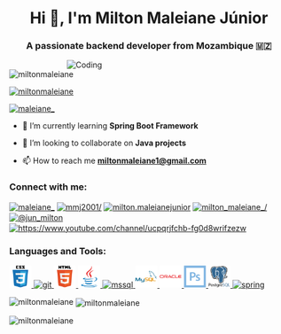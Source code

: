 <h1 align="center">Hi 👋, I'm Milton Maleiane Júnior</h1>
<h3 align="center">A passionate backend developer from Mozambique 🇲🇿</h3>
<img align="right" alt="Coding" width="400" src="https://media.tenor.com/2uyENRmiUt0AAAAC/coding.gif">
<p align="left"> <img src="https://komarev.com/ghpvc/?username=miltonmaleiane&label=Profile%20views&color=0e75b6&style=flat" alt="miltonmaleiane" /> </p>

<p align="left"> <a href="https://github.com/ryo-ma/github-profile-trophy"><img src="https://github-profile-trophy.vercel.app/?username=miltonmaleiane" alt="miltonmaleiane" /></a> </p>

<p align="left"> <a href="https://twitter.com/maleiane_" target="blank"><img src="https://img.shields.io/twitter/follow/maleiane_?logo=twitter&style=for-the-badge" alt="maleiane_" /></a> </p>

- 🌱 I’m currently learning **Spring Boot Framework**

- 👯 I’m looking to collaborate on **Java projects**

- 📫 How to reach me **miltonmaleiane1@gmail.com**

<h3 align="left">Connect with me:</h3>
<p align="left">
<a href="https://twitter.com/maleiane_" target="blank"><img align="center" src="https://raw.githubusercontent.com/rahuldkjain/github-profile-readme-generator/master/src/images/icons/Social/twitter.svg" alt="maleiane_" height="30" width="40" /></a>
<a href="https://linkedin.com/in/mmj2001/" target="blank"><img align="center" src="https://raw.githubusercontent.com/rahuldkjain/github-profile-readme-generator/master/src/images/icons/Social/linked-in-alt.svg" alt="mmj2001/" height="30" width="40" /></a>
<a href="https://fb.com/milton.maleianejunior" target="blank"><img align="center" src="https://raw.githubusercontent.com/rahuldkjain/github-profile-readme-generator/master/src/images/icons/Social/facebook.svg" alt="milton.maleianejunior" height="30" width="40" /></a>
<a href="https://instagram.com/milton_maleiane_/" target="blank"><img align="center" src="https://raw.githubusercontent.com/rahuldkjain/github-profile-readme-generator/master/src/images/icons/Social/instagram.svg" alt="milton_maleiane_/" height="30" width="40" /></a>
<a href="https://medium.com/@jun_milton" target="blank"><img align="center" src="https://raw.githubusercontent.com/rahuldkjain/github-profile-readme-generator/master/src/images/icons/Social/medium.svg" alt="@jun_milton" height="30" width="40" /></a>
<a href="https://www.youtube.com/c/https://www.youtube.com/channel/ucpqrjfchb-fg0d8wrifzezw" target="blank"><img align="center" src="https://raw.githubusercontent.com/rahuldkjain/github-profile-readme-generator/master/src/images/icons/Social/youtube.svg" alt="https://www.youtube.com/channel/ucpqrjfchb-fg0d8wrifzezw" height="30" width="40" /></a>
</p>

<h3 align="left">Languages and Tools:</h3>
<p align="left">  <a href="https://www.w3schools.com/css/" target="_blank" rel="noreferrer"> <img src="https://raw.githubusercontent.com/devicons/devicon/master/icons/css3/css3-original-wordmark.svg" alt="css3" width="40" height="40"/> </a> <a href="https://git-scm.com/" target="_blank" rel="noreferrer"> <img src="https://www.vectorlogo.zone/logos/git-scm/git-scm-icon.svg" alt="git" width="40" height="40"/> </a> <a href="https://www.w3.org/html/" target="_blank" rel="noreferrer"> <img src="https://raw.githubusercontent.com/devicons/devicon/master/icons/html5/html5-original-wordmark.svg" alt="html5" width="40" height="40"/> </a> <a href="https://www.java.com" target="_blank" rel="noreferrer"> <img src="https://raw.githubusercontent.com/devicons/devicon/master/icons/java/java-original.svg" alt="java" width="40" height="40"/> </a>  <a href="https://www.microsoft.com/en-us/sql-server" target="_blank" rel="noreferrer"> <img src="https://www.svgrepo.com/show/303229/microsoft-sql-server-logo.svg" alt="mssql" width="40" height="40"/> </a> <a href="https://www.mysql.com/" target="_blank" rel="noreferrer"> <img src="https://raw.githubusercontent.com/devicons/devicon/master/icons/mysql/mysql-original-wordmark.svg" alt="mysql" width="40" height="40"/> </a> <a href="https://www.oracle.com/" target="_blank" rel="noreferrer"> <img src="https://raw.githubusercontent.com/devicons/devicon/master/icons/oracle/oracle-original.svg" alt="oracle" width="40" height="40"/> </a> <a href="https://www.photoshop.com/en" target="_blank" rel="noreferrer"> <img src="https://raw.githubusercontent.com/devicons/devicon/master/icons/photoshop/photoshop-line.svg" alt="photoshop" width="40" height="40"/> </a> <a href="https://www.postgresql.org" target="_blank" rel="noreferrer"> <img src="https://raw.githubusercontent.com/devicons/devicon/master/icons/postgresql/postgresql-original-wordmark.svg" alt="postgresql" width="40" height="40"/> </a> <a href="https://spring.io/" target="_blank" rel="noreferrer"> <img src="https://www.vectorlogo.zone/logos/springio/springio-icon.svg" alt="spring" width="40" height="40"/> </a> </p>

<p><img align="left" src="https://github-readme-stats.vercel.app/api/top-langs?username=miltonmaleiane&show_icons=true&locale=en&layout=compact" alt="miltonmaleiane" /></p>

<p>&nbsp;<img align="center" src="https://github-readme-stats.vercel.app/api?username=miltonmaleiane&show_icons=true&locale=en" alt="miltonmaleiane" /></p>

<p><img align="center" src="https://github-readme-streak-stats.herokuapp.com/?user=miltonmaleiane&" alt="miltonmaleiane" /></p>
